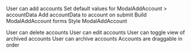 User can add accounts
  Set default values for ModalAddAccount > accountData
  Add accountData to account on submit
  Build ModalAddAccount forms
  Style ModalAddAccount

User can delete accounts
User can edit accounts
User can toggle view of archived accounts
User can archive accounts
Accounts are draggable in order
